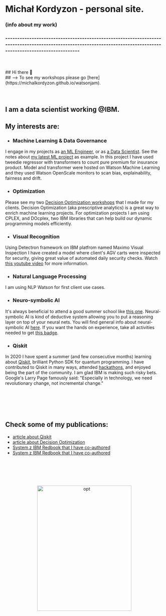<br>

# Michał Kordyzon - personal site.
### (info about my work)
### -----------------------------------------------------------------------------------------------------------------------------------------------------------------
<br>
<br>
## Hi there 👋
<br>
## --> To see my workshops please go [here](https://michalkordyzon.github.io/watsonjam).   

<br>
<br>
<br>



## I am a data scientist working @IBM.
## My interests are:


   * ### Machine Learning & Data Governance
   I engage in my projects as [an ML Engineer](https://www.credly.com/badges/6d6d21e9-eec4-463b-8f22-22d409103563), or as [a Data Scientist](https://www.credly.com/badges/4c421bd9-e323-4fb4-a8be-45cae51e85af). See the notes about [my latest ML project](https://michalkordyzon.github.io/watson_insurance/) as example. In this project I have used tweedie regressor with transformers to count pure premium for insurance product. Model and transformer were hosted on Watson Machine Learning and they used Watson OpenScale monitors to scan bias, explainability, fairness and drift.
   
   * ### Optimization
   Please see my two [Decision Optimization workshops](https://michalkordyzon.github.io/watsonjam/) that I made for my clients. Decision Optimization (aka prescriptive analytics) is a great way to enrich machine learning projects.
   For optimization projects I am using CPLEX, and DOcplex, two IBM libraries that can help build our dynamic programming models efficiently.
   
   * ### Visual Recognition
   Using Detectron framework on IBM platfrom named Maximo Visual Inspection I have created a model where client's AGV carts were inspected for security, giving great value of automated daily security checks. Watch [this youtube video](https://www.youtube.com/watch?v=keC8Tnj8OJ8&ab_channel=IBMDeveloper) for more information. 
   
   * ### Natural Language Processing
   I am using NLP Watson for first client use cases.
   
   * ### Neuro-symbolic AI
   It's always beneficial to attend a good summer school like [this one](https://ibm.github.io/neuro-symbolic-ai/events/ns-summerschool2022/). Neural-symbolic AI is kind of deductive system allowing you to put a reasoning layer on top of your neural nets.
   You will find general info about neural-symbolic AI [here](https://ibm.github.io/neuro-symbolic-ai/). 
   If you want the hands on experience, take all activities needed to get [this badge](https://www.credly.com/badges/a9c7f8c5-5d62-4437-aa57-977f779b21d5/linked_in?t=rh42yg).
   * ### Qiskit
   In 2020 I have spent a summer (and few consecutive months) learning about [Qiskit](https://qiskit.org/), brilliant Python SDK for quantum programming. I have contributed to Qiskit in many ways, attended [hackathons](https://www.credly.com/badges/7e4653bd-141a-4280-8544-f345fb7232be), and enjoyed being the part of the community. I am glad IBM is making such risky bets. Google's Larry Page famously said: "Especially in technology, we need revolutionary change, not incremental change."

<br>
<br>
<br>
<br>

## Check some of my publications:
   * [article about Qiskit](https://spidersweb.pl/2020/11/qiskit-komputery-kwantowe.html)   
   * [article about Decision Optimization](https://spidersweb.pl/2021/03/sztuczna-inteligencja-nauczanie-maszynowe-i-optymalizacja-decyzji.html)
   * [System z IBM Redbook that I have co-authored](https://www.oreilly.com/library/view/ibm-z14-technical/9780738442716/) 
   * [System z IBM Redbook that I have co-authored](https://www.redbooks.ibm.com/redbooks/pdfs/sg248450.pdf) 


<br>
<br>
<br>
<p align="center">
<br>
<img src="http://michalkordyzon.github.io/images/tumblr_think.gif" width="300" height="400" alt="opt"/>
<br>
<br>
<br> 
  

</p>
